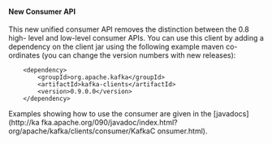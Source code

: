 #### New Consumer API

This new unified consumer API removes the distinction between the 0.8 high-
level and low-level consumer APIs. You can use this client by adding a
dependency on the client jar using the following example maven co-ordinates
(you can change the version numbers with new releases):

    
    
    	<dependency>
    	    <groupId>org.apache.kafka</groupId>
    	    <artifactId>kafka-clients</artifactId>
    	    <version>0.9.0.0</version>
    	</dependency>
    

Examples showing how to use the consumer are given in the [javadocs](http://ka
fka.apache.org/090/javadoc/index.html?org/apache/kafka/clients/consumer/KafkaC
onsumer.html).
